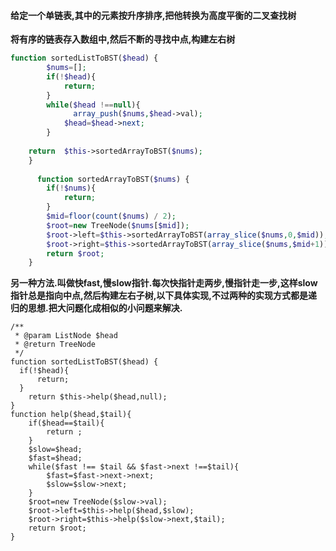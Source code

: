 
#### **给定一个单链表,其中的元素按升序排序,把他转换为高度平衡的二叉查找树**

**将有序的链表存入数组中,然后不断的寻找中点,构建左右树**

```php
function sortedListToBST($head) {
        $nums=[];
        if(!$head){
            return;
        }
        while($head !==null){
              array_push($nums,$head->val);
            $head=$head->next; 
        }
       
    return  $this->sortedArrayToBST($nums);
    }
    
      function sortedArrayToBST($nums) {
        if(!$nums){
            return;
        }
        $mid=floor(count($nums) / 2);
        $root=new TreeNode($nums[$mid]);
        $root->left=$this->sortedArrayToBST(array_slice($nums,0,$mid));
        $root->right=$this->sortedArrayToBST(array_slice($nums,$mid+1));
        return $root;
    }
```
**另一种方法.叫做快fast,慢slow指针.每次快指针走两步,慢指针走一步,这样slow指针总是指向中点,然后构建左右子树,以下具体实现,不过两种的实现方式都是递归的思想.把大问题化成相似的小问题来解决.**

    /**
     * @param ListNode $head
     * @return TreeNode
     */
    function sortedListToBST($head) {
      if(!$head){
          return;
      }
        return $this->help($head,null);
    }
    function help($head,$tail){
        if($head==$tail){
            return ;
        }
        $slow=$head;
        $fast=$head;
        while($fast !== $tail && $fast->next !==$tail){
            $fast=$fast->next->next;
            $slow=$slow->next;
        }
        $root=new TreeNode($slow->val);
        $root->left=$this->help($head,$slow);
        $root->right=$this->help($slow->next,$tail);
        return $root;
    }

